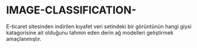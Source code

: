 # IMAGE-CLASSIFICATION-
E-ticaret sitesinden indirilen kıyafet veri setindeki  bir görüntünün hangi giysi katagorisine ait olduğunu tahmin eden derin ağ modelleri geliştirmek amaçlanmıştır.  

